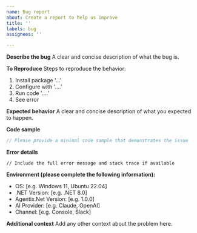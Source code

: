 ```yaml
---
name: Bug report
about: Create a report to help us improve
title: ''
labels: bug
assignees: ''

---
```


**Describe the bug**
A clear and concise description of what the bug is.

**To Reproduce**
Steps to reproduce the behavior:
1. Install package '...'
2. Configure with '....'
3. Run code '....'
4. See error

**Expected behavior**
A clear and concise description of what you expected to happen.

**Code sample**
```csharp
// Please provide a minimal code sample that demonstrates the issue
```

**Error details**
```
// Include the full error message and stack trace if available
```

**Environment (please complete the following information):**
- OS: [e.g. Windows 11, Ubuntu 22.04]
- .NET Version: [e.g. .NET 8.0]
- Agentix.Net Version: [e.g. 1.0.0]
- AI Provider: [e.g. Claude, OpenAI]
- Channel: [e.g. Console, Slack]

**Additional context**
Add any other context about the problem here. 